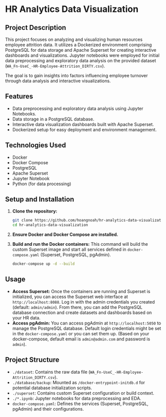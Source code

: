 # HR Analytics Data Visualization

## Project Description

This project focuses on analyzing and visualizing human resources employee attrition data. It utilizes a Dockerized environment comprising PostgreSQL for data storage and Apache Superset for creating interactive dashboards and visualizations. Jupyter notebooks were employed for initial data preprocessing and exploratory data analysis on the provided dataset (`WA_Fn-UseC_-HR-Employee-Attrition_DIRTY.csv`).

The goal is to gain insights into factors influencing employee turnover through data analysis and interactive visualizations.

## Features

- Data preprocessing and exploratory data analysis using Jupyter Notebooks.
- Data storage in a PostgreSQL database.
- Interactive data visualization dashboards built with Apache Superset.
- Dockerized setup for easy deployment and environment management.

## Technologies Used

- Docker
- Docker Compose
- PostgreSQL
- Apache Superset
- Jupyter Notebook
- Python (for data processing)

## Setup and Installation

1.  **Clone the repository:**

    ```bash
    git clone https://github.com/hoangnoah/hr-analytics-data-visualization.git
    cd hr-analytics-data-visualization
    ```

2.  **Ensure Docker and Docker Compose are installed.**

3.  **Build and run the Docker containers:**
    This command will build the custom Superset image and start all services defined in `docker-compose.yaml` (Superset, PostgreSQL, pgAdmin).

    ```bash
    docker-compose up -d --build
    ```
## Usage

- **Access Superset:** Once the containers are running and Superset is initialized, you can access the Superset web interface at `http://localhost:8088`. Log in with the admin credentials you created (default: `admin/admin`). From there, you can add the PostgreSQL database connection and create datasets and dashboards based on your HR data.
- **Access pgAdmin:** You can access pgAdmin at `http://localhost:5050` to manage the PostgreSQL database. Default login credentials might be set in the `docker-compose.yaml` or you can set them up. (Based on your docker-compose, default email is `admin@admin.com` and password is `admin`).

## Project Structure

- `./dataset`: Contains the raw data file (`WA_Fn-UseC_-HR-Employee-Attrition_DIRTY.csv`).
- `./database/backup`: Mounted as `/docker-entrypoint-initdb.d` for potential database initialization scripts.
- `./superset`: Contains custom Superset configuration or build context.
- `./*.ipynb`: Jupyter notebooks for data preprocessing and EDA.
- `docker-compose.yaml`: Defines the services (Superset, PostgreSQL, pgAdmin) and their configurations.

